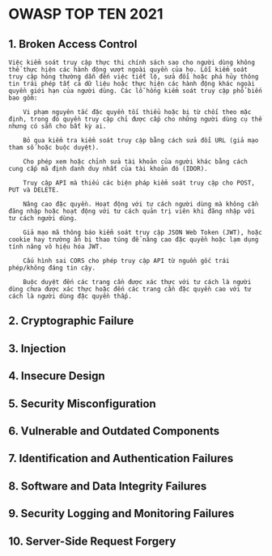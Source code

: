# OWASP TOP TEN 2021

## 1. Broken Access Control
    Việc kiểm soát truy cập thực thi chính sách sao cho người dùng không thể thực hiện các hành động vượt ngoài quyền của họ. Lỗi kiểm soát truy cập hỏng thường dẫn đến việc tiết lộ, sửa đổi hoặc phá hủy thông tin trái phép tất cả dữ liệu hoặc thực hiện các hành động khác ngoài quyền giới hạn của người dùng. Các lỗ hổng kiểm soát truy cập phổ biến bao gồm:

        Vi phạm nguyên tắc đặc quyền tối thiểu hoặc bị từ chối theo mặc định, trong đó quyền truy cập chỉ được cấp cho những người dùng cụ thể nhưng có sẵn cho bất kỳ ai.

        Bỏ qua kiểm tra kiểm soát truy cập bằng cách sửa đổi URL (giả mạo tham số hoặc buộc duyệt).

        Cho phép xem hoặc chỉnh sửa tài khoản của người khác bằng cách cung cấp mã định danh duy nhất của tài khoản đó (IDOR).

        Truy cập API mà thiếu các biện pháp kiểm soát truy cập cho POST, PUT và DELETE.

        Nâng cao đặc quyền. Hoạt động với tư cách người dùng mà không cần đăng nhập hoặc hoạt động với tư cách quản trị viên khi đăng nhập với tư cách người dùng.

        Giả mạo mã thông báo kiểm soát truy cập JSON Web Token (JWT), hoặc cookie hay trường ẩn bị thao túng để nâng cao đặc quyền hoặc lạm dụng tính năng vô hiệu hóa JWT.

        Cấu hình sai CORS cho phép truy cập API từ nguồn gốc trái phép/không đáng tin cậy.

        Buộc duyệt đến các trang cần được xác thực với tư cách là người dùng chưa được xác thực hoặc đến các trang cần đặc quyền cao với tư cách là người dùng đặc quyền thấp.
## 2. Cryptographic Failure
## 3. Injection
## 4. Insecure Design
## 5. Security Misconfiguration
## 6. Vulnerable and Outdated Components
## 7. Identification and Authentication Failures 
## 8. Software and Data Integrity Failures
## 9. Security Logging and Monitoring Failures 
## 10. Server-Side Request Forgery